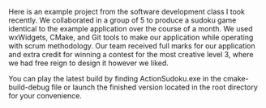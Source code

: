 Here is an example project from the software development class I took recently. We collaborated in a group of 5 to produce a sudoku game identical to the example application over the course of a month. We used wxWidgets, CMake, and Git tools to make our application while operating with scrum methodology. Our team received full marks for our application and extra credit for winning a contest for the most creative level 3, where we had free reign to design it however we liked. 

You can play the latest build by finding ActionSudoku.exe in the cmake-build-debug file or launch the finished version located in the root directory for your convenience.
